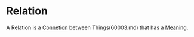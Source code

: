 # Relation

A Relation is a [Connetion](60006.md) between Things(60003.md) that has a [Meaning](60002.md).
